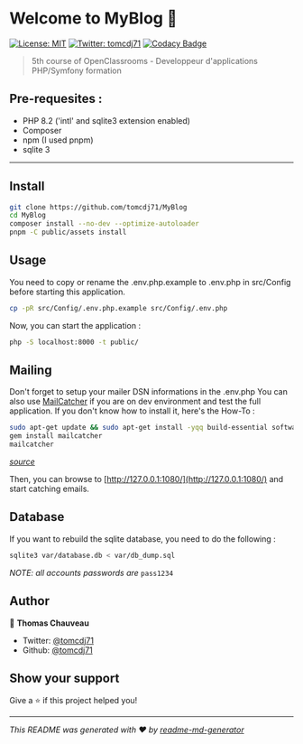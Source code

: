 # Welcome to MyBlog 👋
[![License: MIT](https://img.shields.io/badge/License-MIT-yellow.svg)](#)
[![Twitter: tomcdj71](https://img.shields.io/twitter/follow/tomcdj71.svg?style=social)](https://twitter.com/tomcdj71)
[![Codacy Badge](https://app.codacy.com/project/badge/Grade/193fb464761e4d38b5248a686e6fedcc)](https://app.codacy.com/gh/tomcdj71/MyBlog/dashboard?utm_source=gh&utm_medium=referral&utm_content=&utm_campaign=Badge_grade)

> 5th course of OpenClassrooms - Developpeur d'applications PHP/Symfony formation

## Pre-requesites : 
- PHP 8.2 ('intl' and sqlite3 extension enabled)
- Composer
- npm (I used pnpm)
- sqlite 3
---

## Install

```sh
git clone https://github.com/tomcdj71/MyBlog
cd MyBlog
composer install --no-dev --optimize-autoloader
pnpm -C public/assets install
```

## Usage

You need to copy or rename the .env.php.example to .env.php in src/Config before starting this application.
```sh
cp -pR src/Config/.env.php.example src/Config/.env.php
```
Now, you can start the application :
```sh
php -S localhost:8000 -t public/
```

## Mailing

Don't forget to setup your mailer DSN informations in the .env.php
You can also use [MailCatcher](https://mailcatcher.me) if you are on dev environment and test the full application.
If you don't know how to install it, here's the How-To :
```sh
sudo apt-get update && sudo apt-get install -yqq build-essential software-properties-common libsqlite3-dev ruby-dev
gem install mailcatcher
mailcatcher
```
*[source](https://blog.eldernode.com/install-mailcatcher-on-ubuntu-20-04/)*

Then, you can browse to [http://127.0.0.1:1080/](http://127.0.0.1:1080/) and start catching emails.

## Database
If you want to rebuild the sqlite database, you need to do the following : 
```sh
sqlite3 var/database.db < var/db_dump.sql
```

*NOTE: all accounts passwords are* `pass1234`

## Author

👤 **Thomas Chauveau**

* Twitter: [@tomcdj71](https://twitter.com/tomcdj71)
* Github: [@tomcdj71](https://github.com/tomcdj71)

## Show your support

Give a ⭐️ if this project helped you!


***
_This README was generated with ❤️ by [readme-md-generator](https://github.com/kefranabg/readme-md-generator)_